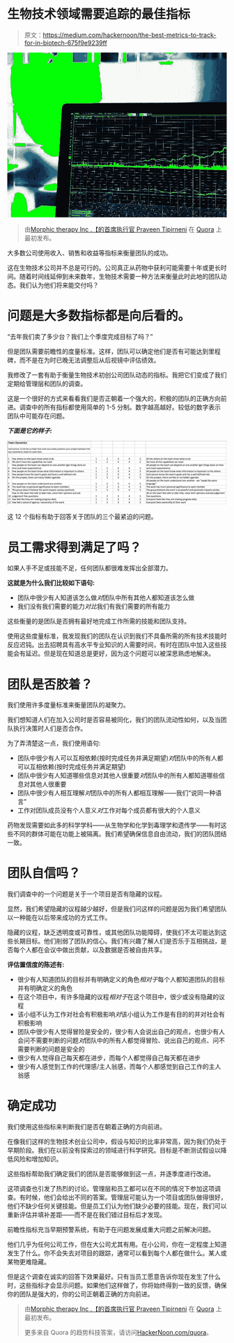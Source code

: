 # 生物技术领域需要追踪的最佳指标

> 原文：<https://medium.com/hackernoon/the-best-metrics-to-track-for-in-biotech-675f9e9239ff>

![](img/0d320a461ded9eea96a3db1411656d28.png)

> 由[Morphic therapy Inc .【的首席执行官 Praveen Tipirneni](https://www.quora.com/What-are-some-good-metrics-to-track-for-a-biotech-lab/answer/Praveen-Tipirneni) 在 [Quora](http://quora.com/?ref=hackernoon) 上最初发布。

大多数公司使用收入、销售和收益等指标来衡量团队的成功。

这在生物技术公司并不总是可行的。公司真正从药物中获利可能需要十年或更长时间。随着时间线延伸到未来数年，生物技术需要一种方法来衡量此时此地的团队动态。我们认为他们将来能交付吗？

# 问题是大多数指标都是向后看的。

“去年我们卖了多少台？我们上个季度完成目标了吗？”

但是团队需要前瞻性的度量标准。这样，团队可以确定他们是否有可能达到里程碑，而不是在为时已晚无法调整后从后视镜中评估绩效。

我修改了一套有助于衡量生物技术初创公司团队动态的指标。我把它们变成了我们定期给管理层和团队的调查。

这是一个很好的方式来看看我们是否正朝着一个强大的，积极的团队的正确方向前进。调查中的所有指标都使用简单的 1-5 分制。数字越高越好。较低的数字表示团队中可能存在问题。

***下面是它的样子:***

![](img/49842643edb364d422a3c260e3759c6c.png)

这 12 个指标有助于回答关于团队的三个最紧迫的问题。

# **员工需求得到满足了吗？**

如果人手不足或技能不足，任何团队都很难发挥出全部潜力。

**这就是为什么我们比较如下语句:**

*   团队中很少有人知道该怎么做*对*团队中所有其他人都知道该怎么做
*   我们没有我们需要的能力*对比*我们有我们需要的所有能力

这些衡量的是团队是否拥有最好地完成工作所需的技能和团队支持。

使用这些度量标准，我发现我们的团队在认识到我们不具备所需的所有技术技能时反应迟钝。出去招聘具有高水平专业知识的人需要时间，有时在团队中加入这些技能会有延迟。但是现在知道总是更好，因为这个问题可以被深思熟虑地解决。

# **团队是否胶着？**

我们使用许多度量标准来衡量团队的凝聚力。

我们想知道人们在加入公司时是否容易被同化，我们的团队流动性如何，以及当团队执行决策时人们是否合作。

为了弄清楚这一点，我们使用语句:

*   团队中很少有人可以互相依赖(按时完成任务并满足期望)*对*团队中的所有人都可以互相依赖(按时完成任务并满足期望)
*   团队中很少有人知道哪些信息对其他人很重要*对*团队中的所有人都知道哪些信息对其他人很重要
*   团队中很少有人相互理解*对*团队中的所有人都相互理解——我们“说同一种语言”
*   工作对团队成员没有个人意义*对*工作对每个成员都有很大的个人意义

药物发现需要如此多的科学学科——从生物学和化学到毒理学和遗传学——有时这些不同的群体可能在功能上被隔离。我们希望确保信息自由流动，我们的团队团结一致。

# **团队自信吗？**

我们调查中的一个问题是关于一个项目是否有隐藏的议程。

显然，我们希望隐藏的议程越少越好，但是我们问这样的问题是因为我们希望团队以一种能在以后带来成功的方式工作。

隐藏的议程，缺乏透明度或可靠性，或其他团队功能障碍，使我们不太可能达到这些长期目标。他们削弱了团队的信心。我们有兴趣了解人们是否乐于互相挑战，是否每个人都在会议中做出贡献，以及数据是否被自由共享。

**评估置信度的陈述有:**

*   很少有人知道团队的目标并有明确定义的角色*相对于*每个人都知道团队的目标并有明确定义的角色
*   在这个项目中，有许多隐藏的议程*相对于*在这个项目中，很少或没有隐藏的议程
*   该小组不认为工作对社会有积极影响*对*该小组认为工作是有目的的并对社会有积极影响
*   团队中很少有人觉得冒险是安全的，很少有人会说出自己的观点，也很少有人会问不需要判断的问题*对*团队中的所有人都觉得冒险、说出自己的观点、问不需要判断的问题是安全的
*   很少有人觉得自己每天都在进步，而每个人都觉得自己每天都在进步
*   很少有人感觉到工作的代理感/主人翁感，而每个人都感觉到自己工作的主人翁感

# **确定成功**

我们使用这些指标来判断我们是否在朝着正确的方向前进。

在像我们这样的生物技术创业公司中，假设与知识的比率非常高，因为我们仍处于早期阶段。我们在以前没有探索过的领域进行科学研究。目标是不断测试假设以降低风险和增加知识。

这些指标帮助我们确定我们的团队是否能够做到这一点，并逐季度进行改进。

这项调查也引发了热烈的讨论。管理层和员工都可以在不同的情况下参加这项调查。有时候，他们会给出不同的答案。管理层可能认为一个项目或团队做得很好，他们不缺少任何关键技能。但是员工们认为他们缺少必要的技能。现在，我们可以重新评估并填补差距——而不是在我们错过目标后才发现。

前瞻性指标充当早期预警系统，有助于在问题发展成重大问题之前解决问题。

他们几乎为任何公司工作，但在大公司尤其有用。在小公司，你在一定程度上知道发生了什么。你不会失去对项目的跟踪，通常可以看到每个人都在做什么。某人或某物更难隐藏。

但是这个调查在诚实的回答下效果最好。只有当员工愿意告诉你现在发生了什么时，这些指标才会显示问题。如果他们这样做了，你将始终得到一致的反馈，确保你的团队是强大的，你的公司正朝着正确的方向前进。

> 由[Morphic therapy Inc .【的首席执行官 Praveen Tipirneni](https://www.quora.com/What-are-some-good-metrics-to-track-for-a-biotech-lab/answer/Praveen-Tipirneni) 在 [Quora](http://quora.com/?ref=hackernoon) 上最初发布。
> 
> 更多来自 Quora 的趋势科技答案，请访问[HackerNoon.com/quora](https://hackernoon.com/quora/home)。